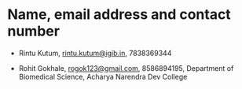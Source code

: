 # Name, email address and contact number
- Rintu Kutum, rintu.kutum@igib.in, 7838369344

- Rohit Gokhale, rogok123@gmail.com, 8586894195, Department of Biomedical Science, Acharya Narendra Dev College
